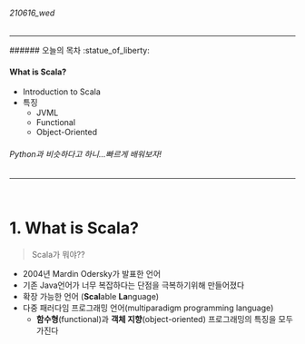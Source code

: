 ###### 210616_wed

<hr>
###### 오늘의 목차 :statue_of_liberty:

#### What is Scala?

- Introduction to Scala
- 특징
  - JVML
  - Functional
  - Object-Oriented

###### Python과 비슷하다고 하니...빠르게 배워보자!

<hr>

<br>

# 1. What is Scala?

> Scala가 뭐야??

- 2004년 Mardin Odersky가 발표한 언어
- 기존 Java언어가 너무 복잡하다는 단점을 극복하기위해 만들어졌다
- 확장 가능한 언어 (**Scal**able **La**nguage)
- 다중 패러다임 프로그래밍 언어(multiparadigm programming language)
  - **함수형**(functional)과 **객체 지향**(object-oriented) 프로그래밍의 특징을 모두 가진다



